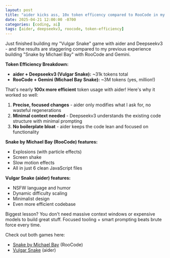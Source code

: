```yaml
---
layout: post
title: "aider kicks ass, 10x token efficency compared to RooCode in my shitty snake game!"
date: 2025-04-21 12:00:00 -0700
categories: [coding, ai]
tags: [aider, deepseekv3, roocode, token-efficiency] 
---
```


Just finished building my "Vulgar Snake" game with aider and Deepseekv3 - and the results are staggering compared to my previous experience building "Snake by Michael Bay" with RooCode and Gemini.

**Token Efficiency Breakdown:**
- **aider + Deepseekv3 (Vulgar Snake):** ~31k tokens total
- **RooCode + Gemini (Michael Bay Snake):** ~3M tokens (yes, million!)

That's nearly **100x more efficient** token usage with aider! Here's why it worked so well:

1. **Precise, focused changes** - aider only modifies what I ask for, no wasteful regenerations
2. **Minimal context needed** - Deepseekv3 understands the existing code structure with minimal prompting
3. **No boilerplate bloat** - aider keeps the code lean and focused on functionality

**Snake by Michael Bay (RooCode) features:**
- Explosions (with particle effects)
- Screen shake
- Slow motion effects
- All in just 6 clean JavaScript files

**Vulgar Snake (aider) features:**
- NSFW language and humor
- Dynamic difficulty scaling
- Minimalist design
- Even more efficient codebase

Biggest lesson? You don't need massive context windows or expensive models to build great stuff. Focused tooling + smart prompting beats brute force every time.

Check out both games here:
- [Snake by Michael Bay](/assets/games/snake-by-michael-bay/) (RooCode)
- [Vulgar Snake](/assets/games/vulgar-snake-by-aider/) (aider)
